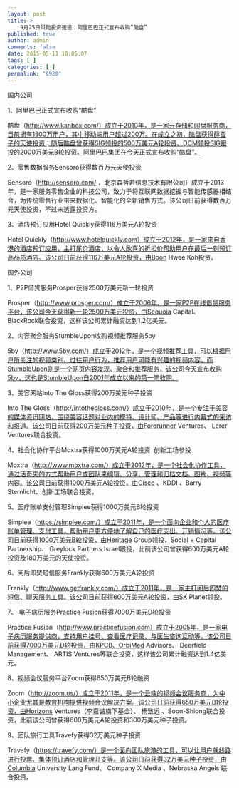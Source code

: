 ```yaml
---
layout: post
title: >
    9月25日风险投资速递：阿里巴巴正式宣布收购“酷盘”
published: true
author: admin
comments: false
date: 2015-05-11 10:05:07
tags: [ ]
categories: [ ]
permalink: "6920"
---
```



国内公司

1、阿里巴巴正式宣布收购“酷盘”

酷盘（http://www.kanbox.com/）成立于2010年，是一家云存储和网盘服务商，目前拥有1500万用户，其中移动端用户超过200万。在成立之初，酷盘获得薛蛮子的天使投资；随后酷盘曾获得SIG领投的500万美元A轮投资、DCM领投SIG跟投的2000万美元B轮投资。阿里巴巴集团在今天正式宣布收购“酷盘”。

2、零售数据服务Sensoro获得数百万元天使投资

Sensoro（http://sensoro.com/ ，北京森哲若信息技术有限公司）成立于2013年，是一家服务零售企业的科技公司，致力于将互联网数据挖掘与智能传感器相结合，为传统零售行业带来数据化、智能化的全新销售方式。该公司日前获得数百万元天使投资，不过未透露投资方。

3、酒店预订应用Hotel Quickly获得116万美元A轮投资

Hotel Quickly（http://www.hotelquickly.com）成立于2012年，是一家来自香港的酒店预订应用，主打尾价酒店，以令人欣喜的折扣价帮助用户在最后一刻预订高品质酒店。该公司日前获得116万美元A轮投资，由Boon Hwee Koh投资。

国外公司

1、P2P借贷服务Prosper获得2500万美元新一轮投资

Prosper（http://www.prosper.com/）成立于2006年，是一家P2P在线借贷服务平台，该公司今天获得新一轮2500万美元投资，由Sequoia Capital、 BlackRock联合投资，这样该公司累计融资达到1.2亿美元。

2、内容聚合服务StumbleUpon收购视频推荐服务5by

5by（http://www.5by.com/）成立于2012年，是一个视频推荐工具，可以根据用户所关注的视频类别、过往用户行为，推荐用户可能有兴趣的视频内容。而StumbleUpon则是一个网页内容发现、聚合和推荐服务，该公司今天宣布收购5by，这也是StumbleUpon自2001年成立以来的第一笔收购。

3、美容网站Into The Gloss获得200万美元种子投资

Into The Gloss（http://intothegloss.com/）成立于2010年，是一个专注于美容的媒体资讯网站，围绕美容话题对业内的模特、设计师、产品等进行内幕式的采访和报道。该公司日前获得200万美元种子投资，由Forerunner Ventures、 Lerer Ventures联合投资。

4、社会化协作平台Moxtra获得1000万美元A轮投资  创新工场参投

Moxtra（http://www.moxtra.com/）成立于2012年，是一个社会化协作工具，通过活页夹的方式帮助用户或团队来编辑、分享、管理和归档文档、图片、视频等内容。该公司日前获得1000万美元A轮投资，由Cisco 、KDDI 、Barry Sternlicht、创新工场联合投资。

5、医疗账单支付管理Simplee获得1000万美元B轮投资

Simplee（https://simplee.com/）成立于2011年，是一个面向企业和个人的医疗账单管理、支付工具，帮助用户更方便地了解自己的医疗支出、开销情况等。该公司日前获得1000万美元B轮投资，由Heritage Group领投，Social + Capital Partnership、 Greylock Partners Israel跟投，此前该公司曾获得600万美元A轮投资及180万美元的天使投资。

6、阅后即焚短信服务Frankly获得600万美元A轮投资

Frankly（http://www.getfrankly.com/）成立于2011年，是一家主打阅后即焚的短信、聊天服务工具。该公司日前获得600万美元A轮投资，由SK Planet领投。

7、 电子病历服务Practice Fusion获得7000万美元D轮投资

Practice Fusion（http://www.practicefusion.com）成立于2005年，是一家电子病历服务提供商，支持用户挂号、查看医疗记录、与医生咨询互动等，该公司日前获得7000万美元D轮投资，由KPCB、OrbiMed Advisors、 Deerfield Management、 ARTIS Ventures等联合投资，这样该公司累计融资达到1.4亿美元。

8、视频会议服务平台Zoom获得650万美元B轮融资

Zoom（http://zoom.us/）成立于2011年，是一个云端的视频会议服务商，为中小企业尤其是教育机构提供视频会议解决方案。该公司日前获得650万美元B轮投资，由Horizons Ventures（李嘉诚旗下基金）、 杨致远 、Soon-Shiong联合投资，此前该公司曾获得600万美元A轮投资和300万美元种子投资。

9、团队旅行工具Travefy获得32万美元种子投资

Travefy（https://travefy.com/）是一个面向团队旅游的工具，可以让用户就线路进行投票、集体预订酒店和管理开支等。该公司日前获得32万美元种子投资，由Columbia University Lang Fund、 Company X Media 、Nebraska Angels 联合投资。